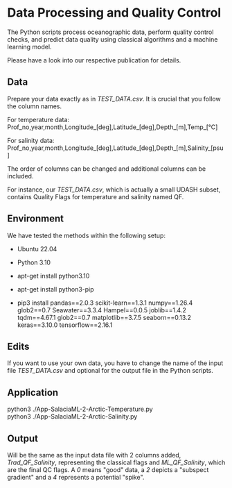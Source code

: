 # Data Processing and Quality Control

The Python scripts process oceanographic data, perform quality control
checks, and predict data quality using classical algorithms and a
machine learning model.

Please have a look into our respective publication for details.

## Data

Prepare your data exactly as in *TEST_DATA.csv*. It is crucial that
you follow the column names.

For temperature data:
Prof_no,year,month,Longitude_[deg],Latitude_[deg],Depth_[m],Temp_[°C]

For salinity data:
Prof_no,year,month,Longitude_[deg],Latitude_[deg],Depth_[m],Salinity_[psu]

The order of columns can be changed and additional columns can be included.

For instance, our *TEST_DATA.csv*, which is actually a small UDASH
subset, contains Quality Flags for temperature and salinity named QF.


## Environment

We have tested the methods within the following setup:

- Ubuntu 22.04

- Python 3.10
 - apt-get install python3.10
 - apt-get install python3-pip

- pip3 install pandas==2.0.3 scikit-learn==1.3.1 numpy==1.26.4  glob2==0.7 Seawater==3.3.4 Hampel==0.0.5 joblib==1.4.2 tqdm==4.67.1 glob2==0.7 
  matplotlib==3.7.5 seaborn==0.13.2 keras==3.10.0 tensorflow==2.16.1


## Edits

If you want to use your own data, you have to change the name of the
input file *TEST_DATA.csv* and optional for the output file in the Python scripts.


## Application

python3 ./App-SalaciaML-2-Arctic-Temperature.py  
python3 ./App-SalaciaML-2-Arctic-Salinity.py


## Output

Will be the same as the input data file with 2 columns added, *Trad_QF_Salinity*,
representing the classical flags and *ML_QF_Salinity*, which are the final QC flags.
A *0* means "good" data, a *2* depicts a "subspect gradient" and a *4* represents a potential "spike".

